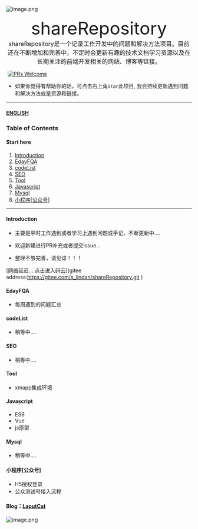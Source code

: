 ![image.png](https://i.loli.net/2020/04/08/D47fFg53xr2GEdk.png)		

<center><font size=8>shareRepository</font></center>

<center><font size=3>shareRepository是一个记录工作开发中的问题和解决方法项目。目前还在不断增加和完善中，不定时会更新有趣的技术文档学习资源以及在长期关注的前端开发相关的网站、博客等链接。</font></center>

​																				[![PRs Welcome](https://img.shields.io/badge/PRs-welcome-brightgreen.svg?style=flat-square)](http://makeapullrequest.com)

* 如果你觉得有帮助你的话，可点击右上角`Star`此项目, 我会持续更新遇到问题和解决方法或是资源和链接。

***

#### [ENGLISH](https://gitee.com/s_lindan/shareRepository/blob/master/README.en.md)

### Table  of Contents

#### Start here

1. [Introduction](#Introduction)
2. [EdayFQA](#EdayFQA)
3. [codeList](#codeList)
4. [SEO](#SEO)
5. [Tool](#Tool)
6. [Javascript](#Javascript)
7. [Mysql](#Mysql)
8. [小程序[公众号]](#小程序[公众号])

___



#### Introduction

- 主要是平时工作遇到或者学习上遇到问题或手记，不断更新中....

- 欢迎新建进行PR补充或者提交issue...

- 整理不够完善，请见谅！！！

[网络延迟....点击进入码云](gitee address:https://gitee.com/s_lindan/shareRepository.git )

#### EdayFQA

- 每周遇到的问题汇总

#### codeList

- 稍等中....

#### SEO

- 稍等中....

#### Tool

- xmapp集成环境

#### Javascript

- ES6
- Vue
- js原型

#### Mysql

- 稍等中....

#### 小程序[公众号]

- H5授权登录
- 公众测试号接入流程

#### Blog：[LaputCat](https://www.phpcoder.club/)

![image.png](https://i.loli.net/2020/04/08/w2lTrb8pREieOtJ.png)